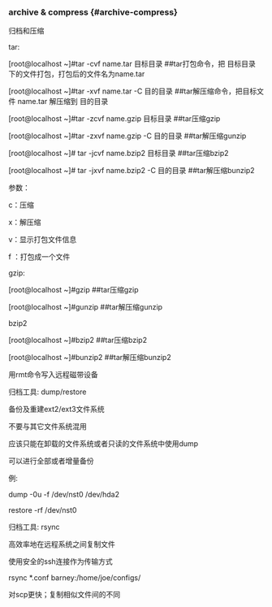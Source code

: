 ### archive &amp; compress {#archive-compress}

归档和压缩

tar:

[root@localhost ~]#tar   -cvf    name.tar             目标目录         ##tar打包命令，把 目标目录 下的文件打包，打包后的文件名为name.tar

[root@localhost ~]#tar   -xvf    name.tar      -C   目的目录         ##tar解压缩命令，把目标文件 name.tar    解压缩到 目的目录

[root@localhost ~]#tar -zcvf  name.gzip             目标目录         ##tar压缩gzip

[root@localhost ~]#tar -zxvf  name.gzip        -C 目的目录         ##tar解压缩gunzip

[root@localhost ~]# tar -jcvf   name.bzip2          目标目录         ##tar压缩bzip2

[root@localhost ~]# tar -jxvf   name.bzip2     -C 目的目录         ##tar解压缩bunzip2

参数：

c：压缩

x：解压缩

v：显示打包文件信息

f ：打包成一个文件

gzip:

[root@localhost ~]#gzip           ##tar压缩gzip

[root@localhost ~]#gunzip       ##tar解压缩gunzip

bzip2

[root@localhost ~]#bzip2         ##tar压缩bzip2

[root@localhost ~]#bunzip2     ##tar解压缩bunzip2

用rmt命令写入远程磁带设备

归档工具: dump/restore

备份及重建ext2/ext3文件系统

   不要与其它文件系统混用

   应该只能在卸载的文件系统或者只读的文件系统中使用dump

可以进行全部或者增量备份

例:

dump -0u -f /dev/nst0 /dev/hda2

restore -rf /dev/nst0

归档工具: rsync

高效率地在远程系统之间复制文件

使用安全的ssh连接作为传输方式

   rsync *.conf barney:/home/joe/configs/

对scp更快；复制相似文件间的不同
